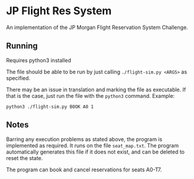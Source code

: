 # JP Flight Res System

An implementation of the JP Morgan Flight Reservation System Challenge.

## Running

Requires python3 installed

The file should be able to be run by just calling `./flight-sim.py <ARGS>` as specified.

There may be an issue in translation and marking the file as executable.  If that is the case, just run the file with the `python3` command.  Example:

```shell
python3 ./flight-sim.py BOOK A0 1
```

## Notes

Barring any execution problems as stated above, the program is implemented as required.  It runs on the file `seat_map.txt`.  The program automatically generates this file if it does not exist, and can be deleted to reset the state.

The program can book and cancel reservations for seats A0-T7.

